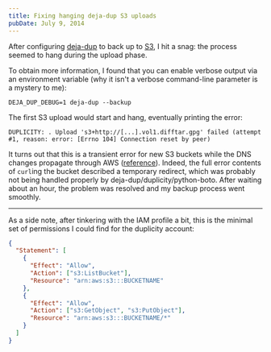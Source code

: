 ```yaml
---
title: Fixing hanging deja-dup S3 uploads
pubDate: July 9, 2014
---
```


After configuring [deja-dup](https://launchpad.net/deja-dup) to back up to [S3](http://aws.amazon.com/s3/), I hit a snag: the process seemed to hang during the upload phase.

To obtain more information, I found that you can enable verbose output via an environment variable (why it isn't a verbose command-line parameter is a mystery to me):

    DEJA_DUP_DEBUG=1 deja-dup --backup

The first S3 upload would start and hang, eventually printing the error:

    DUPLICITY: . Upload 's3+http://[...].vol1.difftar.gpg' failed (attempt #1, reason: error: [Errno 104] Connection reset by peer)

It turns out that this is a transient error for new S3 buckets while the DNS changes propagate through AWS ([reference](https://code.google.com/p/s3ql/issues/detail?id=363#c13)). Indeed, the full error contents of `curl`ing the bucket described a temporary redirect, which was probably not being handled properly by deja-dup/duplicity/python-boto. After waiting about an hour, the problem was resolved and my backup process went smoothly.

---

As a side note, after tinkering with the IAM profile a bit, this is the minimal set of permissions I could find for the duplicity account:

```json
{
  "Statement": [
    {
      "Effect": "Allow",
      "Action": ["s3:ListBucket"],
      "Resource": "arn:aws:s3:::BUCKETNAME"
    },
    {
      "Effect": "Allow",
      "Action": ["s3:GetObject", "s3:PutObject"],
      "Resource": "arn:aws:s3:::BUCKETNAME/*"
    }
  ]
}
```
